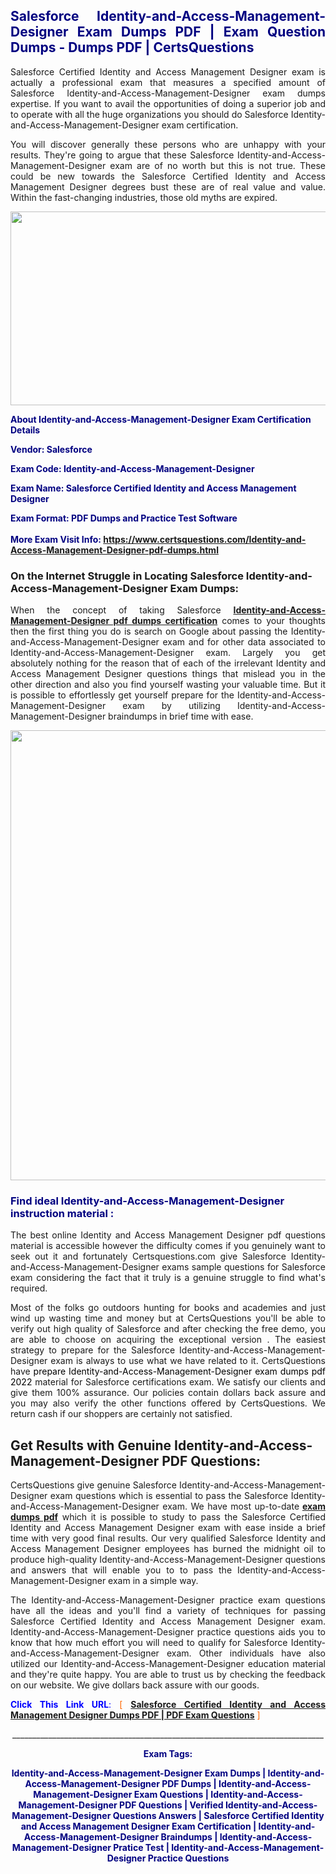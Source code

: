 <h2 style="text-align: justify;"><span style="color: #000080;">Salesforce Identity-and-Access-Management-Designer Exam Dumps PDF | Exam Question Dumps - Dumps PDF | CertsQuestions</span></h2>
<p style="text-align: justify;">Salesforce Certified Identity and Access Management Designer exam is actually a professional exam that measures a specified amount of Salesforce  Identity-and-Access-Management-Designer exam dumps expertise. If you want to avail the opportunities of doing a superior job and to operate with all the huge organizations you should do Salesforce Identity-and-Access-Management-Designer exam certification.</p>
<p style="text-align: justify;">You will discover generally these persons who are unhappy with your results. They're going to argue that these Salesforce  Identity-and-Access-Management-Designer exam are of no worth but this is not true. These could be new towards the Salesforce Certified Identity and Access Management Designer degrees bust these are of real value and value. Within the fast-changing industries, those old myths are expired.</p>
<p><img style="display: block; margin-left: auto; margin-right: auto;" src="https://i.imgur.com/eaP4ae9.png" width="840" height="310" /></p>
<p><span style="color: #000080;"><strong>About Identity-and-Access-Management-Designer Exam Certification Details</strong></span></p>
<p><span style="color: #000080;"><strong>Vendor: Salesforce<br /></strong></span></p>
<p><span style="color: #000080;"><strong>Exam Code: Identity-and-Access-Management-Designer</strong></span></p>
<p><span style="color: #000080;"><strong>Exam Name: Salesforce Certified Identity and Access Management Designer</strong></span></p>
<p><span style="color: #000080;"><strong>Exam Format: PDF Dumps and Practice Test Software<br /><br />More Exam Visit Info: <span style="color: #ff6600;"><a href="https://www.certsquestions.com/Identity-and-Access-Management-Designer-pdf-dumps.html">https://www.certsquestions.com/Identity-and-Access-Management-Designer-pdf-dumps.html</a></span></strong></span></p>
<h3>On the Internet Struggle in Locating Salesforce Identity-and-Access-Management-Designer Exam Dumps:</h3>
<p style="text-align: justify;">When the concept of taking Salesforce <a href="https://www.certsquestions.com/Identity-and-Access-Management-Designer-pdf-dumps.html"><strong> Identity-and-Access-Management-Designer pdf dumps certification</strong></a> comes to your thoughts then the first thing you do is search on Google about passing the Identity-and-Access-Management-Designer exam and for other data associated to Identity-and-Access-Management-Designer exam. Largely you get absolutely nothing for the reason that of each of the irrelevant Identity and Access Management Designer questions things that mislead you in the other direction and also you find yourself wasting your valuable time. But it is possible to effortlessly get yourself prepare for the Identity-and-Access-Management-Designer exam by utilizing Identity-and-Access-Management-Designer braindumps in brief time with ease.</p>
<p><a href="https://www.certsquestions.com/Identity-and-Access-Management-Designer-pdf-dumps.html"><img style="display: block; margin-left: auto; margin-right: auto;" src="https://i.imgur.com/pxhoKQ2.png" width="720" /></a></p>
<h3><span style="color: #000080;">Find ideal  Identity-and-Access-Management-Designer instruction material :</span></h3>
<p style="text-align: justify;">The best online Identity and Access Management Designer pdf questions material is accessible however the difficulty comes if you genuinely want to seek out it and fortunately Certsquestions.com give Salesforce Identity-and-Access-Management-Designer exams sample questions for Salesforce  exam considering the fact that it truly is a genuine struggle to find what's required.</p>
<p style="text-align: justify;">Most of the folks go outdoors hunting for books and academies and just wind up wasting time and money but at CertsQuestions you'll be able to verify out high quality of Salesforce  and after checking the free demo, you are able to choose on acquiring the exceptional version . The easiest strategy to prepare for the Salesforce Identity-and-Access-Management-Designer exam is always to use what we have related to it. CertsQuestions have <span style="color: #000000;">prepare Identity-and-Access-Management-Designer exam dumps pdf 2022</span> material for Salesforce certifications exam. We satisfy our clients and give them 100% assurance. Our policies contain dollars back assure and you may also verify the other functions offered by CertsQuestions. We return cash if our shoppers are certainly not satisfied.</p>
<h2>Get Results with Genuine Identity-and-Access-Management-Designer PDF Questions:</h2>
<p style="text-align: justify;">CertsQuestions give genuine Salesforce Identity-and-Access-Management-Designer exam questions which is essential to pass the Salesforce  Identity-and-Access-Management-Designer exam. We have most up-to-date<strong>&nbsp;<a href="https://www.certsquestions.com/">exam dumps pdf</a></strong>&nbsp;which it is possible to study to pass the Salesforce Certified Identity and Access Management Designer exam with ease inside a brief time with very good final results. Our very qualified Salesforce Identity and Access Management Designer employees has burned the midnight oil to produce high-quality Identity-and-Access-Management-Designer questions and answers that will enable you to to pass the Identity-and-Access-Management-Designer exam in a simple way.</p>
<p style="text-align: justify;">The Identity-and-Access-Management-Designer practice exam questions have all the ideas and you'll find a variety of techniques for passing Salesforce Certified Identity and Access Management Designer exam. Identity-and-Access-Management-Designer practice questions aids you to know that how much effort you will need to qualify for Salesforce  Identity-and-Access-Management-Designer exam. Other individuals have also utilized our Identity-and-Access-Management-Designer education material and they're quite happy. You are able to trust us by checking the feedback on our website. We give dollars back assure with our goods.</p>
<p style="text-align: justify;"><span style="color: #0000ff;"><strong>Click This Link URL</strong>:</span> <span style="color: #ff6600;">[ <strong><a href="https://www.certsquestions.com/salesforce-identity-and-access-management-designer-certification.html">Salesforce Certified Identity and Access Management Designer Dumps PDF | PDF Exam Questions</a></strong> ]</span></p>
<p style="text-align: center;">______________________________________________________________________________</p>
<p style="text-align: center;"><span style="color: #000080;"><strong>Exam Tags:</strong></span></p>
<p style="text-align: center;"><span style="color: #000080;"><strong>Identity-and-Access-Management-Designer Exam Dumps | Identity-and-Access-Management-Designer PDF Dumps | Identity-and-Access-Management-Designer Exam Questions | Identity-and-Access-Management-Designer PDF Questions | Verified Identity-and-Access-Management-Designer Questions Answers | Salesforce Certified Identity and Access Management Designer Exam Certification | Identity-and-Access-Management-Designer Braindumps | Identity-and-Access-Management-Designer Pratice Test | Identity-and-Access-Management-Designer Practice Questions</strong></span></p>
